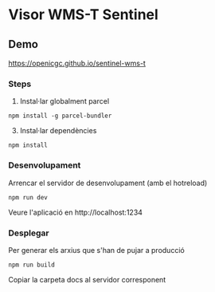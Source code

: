 
# Visor WMS-T Sentinel

## Demo
https://openicgc.github.io/sentinel-wms-t

### Steps

1. Instal·lar globalment parcel
```
npm install -g parcel-bundler
```

3. Instal·lar dependències
```
npm install
```

### Desenvolupament

Arrencar el servidor de desenvolupament (amb el hotreload)
```
npm run dev
```

Veure l'aplicació en http://localhost:1234

### Desplegar

Per generar els arxius que s'han de pujar a producció
```
npm run build
```

Copiar la carpeta docs al servidor corresponent
